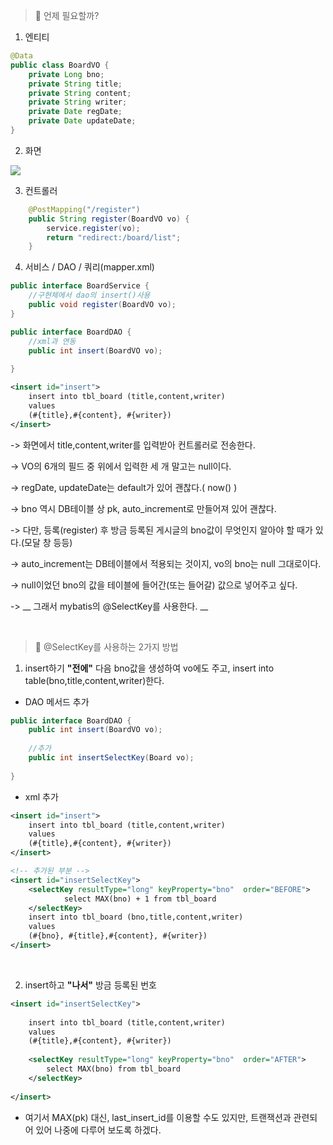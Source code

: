 > 🚀 언제 필요할까?

1. 엔티티

```java
@Data
public class BoardVO {
    private Long bno;
    private String title;
    private String content;
    private String writer;
    private Date regDate;
    private Date updateDate;
}
```

2. 화면

![](https://images.velog.io/images/sonchanwoo/post/8fb932e6-de3a-468f-a04d-ad34a73f9883/3_needs_register.png)

3. 컨트롤러

```java
    @PostMapping("/register")
    public String register(BoardVO vo) {
        service.register(vo);
        return "redirect:/board/list";
    }
```

4. 서비스 / DAO / 쿼리(mapper.xml)

```java
public interface BoardService {
    //구현체에서 dao의 insert()사용
    public void register(BoardVO vo);
}

public interface BoardDAO {
    //xml과 연동
    public int insert(BoardVO vo);
    
}
```

```xml
<insert id="insert">
	insert into tbl_board (title,content,writer)
	values
	(#{title},#{content}, #{writer})
</insert>
```

-> 화면에서 title,content,writer를 입력받아 컨트롤러로 전송한다.

-> VO의 6개의 필드 중 위에서 입력한 세 개 말고는 null이다.

-> regDate, updateDate는 default가 있어 괜찮다.( now() )

-> bno 역시 DB테이블 상 pk, auto_increment로 만들어져 있어 괜찮다.

-> 다만, 등록(register) 후 방금 등록된 게시글의 bno값이 무엇인지 알아야 할 때가 있다.(모달 창 등등)

-> auto_increment는 DB테이블에서 적용되는 것이지, vo의 bno는 null 그대로이다.

-> null이었던 bno의 값을 테이블에 들어간(또는 들어갈) 값으로 넣어주고 싶다.

-> __ 그래서 mybatis의 @SelectKey를 사용한다. __

<br/>

> 🚀 @SelectKey를 사용하는 2가지 방법

1. insert하기 __"전에"__ 다음 bno값을 생성하여 vo에도 주고, insert into table(bno,title,content,writer)한다.

- DAO 메서드 추가

```java
public interface BoardDAO {
    public int insert(BoardVO vo);
    
    //추가
    public int insertSelectKey(Board vo);
    
}
```

- xml 추가

```xml
<insert id="insert">
	insert into tbl_board (title,content,writer)
	values
	(#{title},#{content}, #{writer})
</insert>

<!-- 추가된 부분 -->
<insert id="insertSelectKey">
	<selectKey resultType="long" keyProperty="bno" 	order="BEFORE">
			select MAX(bno) + 1 from tbl_board
	</selectKey>
	insert into tbl_board (bno,title,content,writer)
	values
	(#{bno}, #{title},#{content}, #{writer})
</insert>
```

<br/>

2. insert하고 __"나서"__ 방금 등록된 번호

```xml
<insert id="insertSelectKey">
  
	insert into tbl_board (title,content,writer)
	values
	(#{title},#{content}, #{writer})
		
	<selectKey resultType="long" keyProperty="bno" 	order="AFTER">
		select MAX(bno) from tbl_board
	</selectKey>
  
</insert>
```
- 여기서 MAX(pk) 대신, last_insert_id를 이용할 수도 있지만, 트랜잭션과 관련되어 있어 나중에 다루어 보도록 하겠다.

